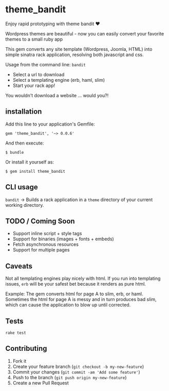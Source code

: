 # theme_bandit

Enjoy rapid prototyping with theme bandit :heart:

Wordpress themes are beautiful - now you can easily convert your favorite themes to a small ruby app

This gem converts any site template (Wordpress, Joomla, HTML) into
simple sinatra rack application, resolving both javascript and css.

Usage from the command line: `bandit`

- Select a url to download
- Select a templating engine (erb, haml, slim)
- Start your rack app!

You wouldn't download a website ... would you?!

## installation

Add this line to your application's Gemfile:

    gem 'theme_bandit', '~> 0.0.6'

And then execute:

    $ bundle

Or install it yourself as:

    $ gem install theme_bandit

## CLI usage
`bandit` -> Builds a rack application in a `theme` directory of
your current working directory.

## TODO / Coming Soon
- Support inline script + style tags
- Support for binaries (images + fonts + embeds)
- Fetch asynchronous resources
- Support for multiple pages

## Caveats
Not all templating engines play nicely with html. If you run into
templating issues, `erb` will be your safest bet because it renders as
pure html.

Example: The gem converts html for page A to slim, erb, or haml.
Sometimes the html for page A is messy and in turn produces bad slim,
which can cause the application to blow up until corrected.

## Tests

```
rake test
```
## Contributing

1. Fork it
2. Create your feature branch (`git checkout -b my-new-feature`)
3. Commit your changes (`git commit -am 'Add some feature'`)
4. Push to the branch (`git push origin my-new-feature`)
5. Create a new Pull Request
